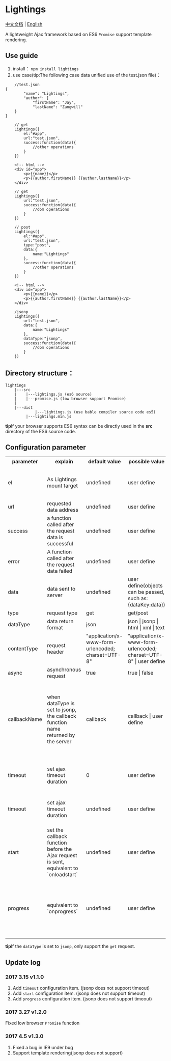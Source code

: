# Lightings
[中文文档](https://github.com/JayZangwill/lightings/blob/master/doc/README-zh.md) | [English](https://github.com/JayZangwill/lightings/blob/master/README.md)

A lightweight Ajax framework based on ES6 `Promise` support template rendering.

## Use guide

1. install： `npm install lightings`
2. use case(tip:The following case data unified use of the test.json file)：

```
	//test.json
{
	    "name": "Lightings",
	    "author": {
			"firstName": "Jay",
			"lastName": "Zangwill"
	}
}
```

```
	// get
	Lightings({
		el:"#app",
		url:"test.json",
		success:function(data){
			//other operations
		}
	})
```

```
	<!-- html -->
	<div id="app">
		<p>{{name}}</p>
		<p>{{author.firstName}} {{author.lastName}}</p>
	</div>
```

```
	// get
	Lightings({
		url:"test.json",
		success:function(data){
			//dom operations
		}
	})
```

```
	// post
	Lightings({
		el:"#app",
		url:"test.json",
		type:"post",
		data:{
			name:"Lightings"
		},
		success:function(data){
			//other operations
		}
	})
```

```
	<!-- html -->
	<div id="app">
		<p>{{name}}</p>
		<p>{{author.firstName}} {{author.lastName}}</p>
	</div>
```

```
	/jsonp
	Lightings({
		url:"test.json",
		data:{
			name:"Lightings"
		},
		dataType:"jsonp",
		success:function(data){
			//dom operations
		}
	})
```

## Directory structure：

	lightings
		|---src
		|    |---lightings.js (es6 source)
		|    |---promise.js (low browser support Promise)
		|
		|---dist
	     	     |---lightings.js (use bable compiler source code es5)
		     |---lightings.min.js
		 
**tip**If your browser supports ES6 syntax can be directly used in the **src** directory of the ES6 source code.

## Configuration parameter

<table>
	<tr>
		<th>parameter</th>
		<th>explain</th>
		<th>default value</th>
		<th>possible value</th>
		<th>remarks</th>
	</tr>
	<tr>
		<td>
			el
		</td>
		<td>
			As Lightings mount target
		</td>
		<td>
			undefined
		</td>
		<td>
			user define
		</td>
		<td>
			jsonp does not support template output
		</td>
	</tr>
	<tr>
		<td>
			url
		</td>
		<td>
			requested data address
		</td>
		<td>
			undefined
		</td>
		<td>
			user define
		</td>
		<td>
			must
		</td>
	</tr>
	<tr>
		<td>
			success
		</td>
		<td>
			a function called after the request data is successful
		</td>
		<td>
			undefined
		</td>
		<td>
			user define
		</td>
		<td>
			must
		</td>
	</tr>
	<tr>
		<td>
			error
		</td>
		<td>
			A function called after the request data failed
		</td>
		<td>
			undefined
		</td>
		<td>
			user define
		</td>
		<td>
			depending on the user's situation
		</td>
	</tr>
	<tr>
		<td>
			data
		</td>
		<td>
			data sent to server
		</td>
		<td>
			undefined
		</td>
		<td>
			user define(objects can be passed, such as: {dataKey:data})
		</td>
		<td>
			must not
		</td>
	</tr>
	<tr>
		<td>
			type
		</td>
		<td>
			request type
		</td>
		<td>
			get
		</td>
		<td>
			get/post
		</td>
		<td>
			must not
		</td>
	</tr>
	<tr>
		<td>
			dataType
		</td>
		<td>
			data return format
		</td>
		<td>
			json
		</td>
		<td>
			json | jsonp | html | xml | text
		</td>
		<td>
			must not
		</td>
	</tr>
	<tr>
		<td>
			contentType
		</td>
		<td>
			request header
		</td>
		<td>
			"application/x-www-form-urlencoded; charset=UTF-8"
		</td>
		<td>
			"application/x-www-form-urlencoded; charset=UTF-8" | user define
		</td>
		<td>
			must not
		</td>
	</tr>
	<tr>
		<td>
			async
		</td>
		<td>
			asynchronous request
		</td>
		<td>
			true
		</td>
		<td>
			true | false
		</td>
		<td>
			must not
		</td>
	</tr>
	<tr>
		<td>
			callbackName
		</td>
		<td>
			when dataType is set to jsonp, the callback function name returned by the server
		</td>
		<td>
			callback
		</td>
		<td>
			callback | user define
		</td>
		<td>
			when dataTpye is jsonp and the callback function name returned by the server is not callback
		</td>
	</tr>
	<tr>
		<td>
			timeout
		</td>
		<td>
			set ajax timeout duration
		</td>
		<td>
			0
		</td>
		<td>
			 user define
		</td>
		<td>
			jsonp temporarily does not support timeout
		</td>
	</tr>
	<tr>
		<td>
			timeout
		</td>
		<td>
			set ajax timeout duration
		</td>
		<td>
			undefined
		</td>
		<td>
			 user define
		</td>
		<td>
			jsonp temporarily does not support timeout
		</td>
	</tr>
	<tr>
		<td>
			start
		</td>
		<td>
			set the callback function before the Ajax request is sent, equivalent to `onloadstart`
		</td>
		<td>
			undefined
		</td>
		<td>
			 user define
		</td>
		<td>
			jsonp temporarily does not support start
		</td>
	</tr>
	<tr>
		<td>
			progress
		</td>
		<td>
			equivalent to `onprogress`
		</td>
		<td>
			undefined
		</td>
		<td>
			 user define
		</td>
		<td>
			jsonp temporarily does not support progress and ie10 browser can not be used
		</td>
	</tr>
</table>

**tip**If the `dataType` is set to `jsonp`, only support the `get` request.

## Update log

### 2017 3.15 v1.1.0

1. Add `timeout` configuration item. (jsonp does not support timeout)
2. Add `start` configuration item. (jsonp does not support timeout)
3. Add `progress` configuration item. (jsonp does not support timeout)

### 2017 3.27 v1.2.0

Fixed low browser `Promise` function

### 2017 4.5 v1.3.0

1. Fixed a bug in IE9 under bug
2. Support template rendering(jsonp does not support)